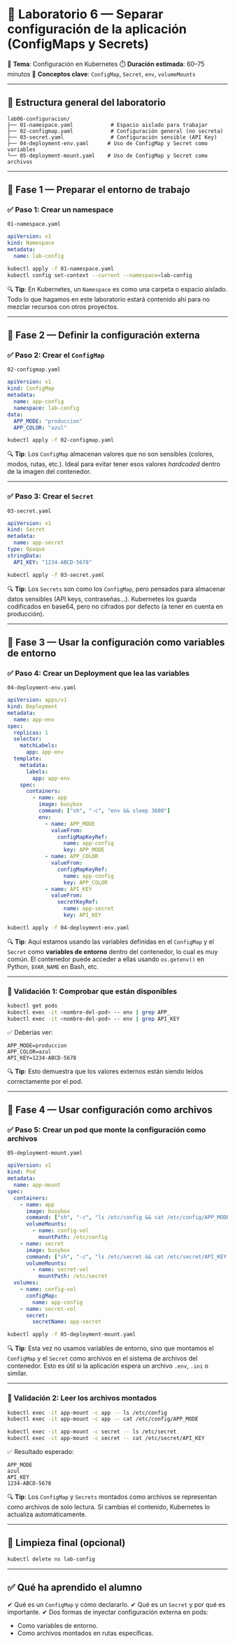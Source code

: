 # 🧪 Laboratorio 6 — Separar configuración de la aplicación (ConfigMaps y Secrets)

📍 **Tema**: Configuración en Kubernetes
⏱️ **Duración estimada**: 60–75 minutos
🔑 **Conceptos clave**: `ConfigMap`, `Secret`, `env`, `volumeMounts`

---

## 🧭 Estructura general del laboratorio

```
lab06-configuracion/
├── 01-namespace.yaml            # Espacio aislado para trabajar
├── 02-configmap.yaml            # Configuración general (no secreta)
├── 03-secret.yaml               # Configuración sensible (API Key)
├── 04-deployment-env.yaml      # Uso de ConfigMap y Secret como variables
└── 05-deployment-mount.yaml    # Uso de ConfigMap y Secret como archivos
```

---

## 🔹 Fase 1 — Preparar el entorno de trabajo

### ✅ Paso 1: Crear un namespace

`01-namespace.yaml`

```yaml
apiVersion: v1
kind: Namespace
metadata:
  name: lab-config
```

```bash
kubectl apply -f 01-namespace.yaml
kubectl config set-context --current --namespace=lab-config
```

🔍 **Tip**: En Kubernetes, un `Namespace` es como una carpeta o espacio aislado. Todo lo que hagamos en este laboratorio estará contenido ahí para no mezclar recursos con otros proyectos.

---

## 🔹 Fase 2 — Definir la configuración externa

### ✅ Paso 2: Crear el `ConfigMap`

`02-configmap.yaml`

```yaml
apiVersion: v1
kind: ConfigMap
metadata:
  name: app-config
  namespace: lab-config
data:
  APP_MODE: "produccion"
  APP_COLOR: "azul"
```

```bash
kubectl apply -f 02-configmap.yaml
```

🔍 **Tip**: Los `ConfigMap` almacenan valores que no son sensibles (colores, modos, rutas, etc.). Ideal para evitar tener esos valores *hardcoded* dentro de la imagen del contenedor.

---

### ✅ Paso 3: Crear el `Secret`

`03-secret.yaml`

```yaml
apiVersion: v1
kind: Secret
metadata:
  name: app-secret
type: Opaque
stringData:
  API_KEY: "1234-ABCD-5678"
```

```bash
kubectl apply -f 03-secret.yaml
```

🔍 **Tip**: Los `Secrets` son como los `ConfigMap`, pero pensados para almacenar datos sensibles (API keys, contraseñas...). Kubernetes los guarda codificados en base64, pero no cifrados por defecto (a tener en cuenta en producción).

---

## 🔹 Fase 3 — Usar la configuración como variables de entorno

### ✅ Paso 4: Crear un Deployment que lea las variables

`04-deployment-env.yaml`

```yaml
apiVersion: apps/v1
kind: Deployment
metadata:
  name: app-env
spec:
  replicas: 1
  selector:
    matchLabels:
      app: app-env
  template:
    metadata:
      labels:
        app: app-env
    spec:
      containers:
        - name: app
          image: busybox
          command: ["sh", "-c", "env && sleep 3600"]
          env:
            - name: APP_MODE
              valueFrom:
                configMapKeyRef:
                  name: app-config
                  key: APP_MODE
            - name: APP_COLOR
              valueFrom:
                configMapKeyRef:
                  name: app-config
                  key: APP_COLOR
            - name: API_KEY
              valueFrom:
                secretKeyRef:
                  name: app-secret
                  key: API_KEY
```

```bash
kubectl apply -f 04-deployment-env.yaml
```

🔍 **Tip**: Aquí estamos usando las variables definidas en el `ConfigMap` y el `Secret` como **variables de entorno** dentro del contenedor, lo cual es muy común. El contenedor puede acceder a ellas usando `os.getenv()` en Python, `$VAR_NAME` en Bash, etc.

---

### 🔎 Validación 1: Comprobar que están disponibles

```bash
kubectl get pods
kubectl exec -it <nombre-del-pod> -- env | grep APP_
kubectl exec -it <nombre-del-pod> -- env | grep API_KEY
```

✅ Deberías ver:

```
APP_MODE=produccion
APP_COLOR=azul
API_KEY=1234-ABCD-5678
```

🔍 **Tip**: Esto demuestra que los valores externos están siendo leídos correctamente por el pod.

---

## 🔹 Fase 4 — Usar configuración como archivos

### ✅ Paso 5: Crear un pod que monte la configuración como archivos

`05-deployment-mount.yaml`

```yaml
apiVersion: v1
kind: Pod
metadata:
  name: app-mount
spec:
  containers:
    - name: app
      image: busybox
      command: ["sh", "-c", "ls /etc/config && cat /etc/config/APP_MODE && sleep 3600"]
      volumeMounts:
        - name: config-vol
          mountPath: /etc/config
    - name: secret
      image: busybox
      command: ["sh", "-c", "ls /etc/secret && cat /etc/secret/API_KEY && sleep 3600"]
      volumeMounts:
        - name: secret-vol
          mountPath: /etc/secret
  volumes:
    - name: config-vol
      configMap:
        name: app-config
    - name: secret-vol
      secret:
        secretName: app-secret
```

```bash
kubectl apply -f 05-deployment-mount.yaml
```

🔍 **Tip**: Esta vez no usamos variables de entorno, sino que montamos el `ConfigMap` y el `Secret` como archivos en el sistema de archivos del contenedor. Esto es útil si la aplicación espera un archivo `.env`, `.ini` o similar.

---

### 🔎 Validación 2: Leer los archivos montados

```bash
kubectl exec -it app-mount -c app -- ls /etc/config
kubectl exec -it app-mount -c app -- cat /etc/config/APP_MODE

kubectl exec -it app-mount -c secret -- ls /etc/secret
kubectl exec -it app-mount -c secret -- cat /etc/secret/API_KEY
```

✅ Resultado esperado:

```
APP_MODE
azul
API_KEY
1234-ABCD-5678
```

🔍 **Tip**: Los `ConfigMap` y `Secrets` montados como archivos se representan como archivos de solo lectura. Si cambias el contenido, Kubernetes lo actualiza automáticamente.

---

## 🧼 Limpieza final (opcional)

```bash
kubectl delete ns lab-config
```

---

## ✅ Qué ha aprendido el alumno

✔ Qué es un `ConfigMap` y cómo declararlo.
✔ Qué es un `Secret` y por qué es importante.
✔ Dos formas de inyectar configuración externa en pods:

* Como variables de entorno.
* Como archivos montados en rutas específicas.
